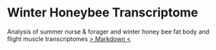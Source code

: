 # Winter Honeybee Transcriptome
Analysis of summer nurse & forager and winter honey bee fat body and flight muscle transcriptomes
[> Markdown <](https://sbresnahan.github.io/Winter-Honeybee-Transcriptome/)
